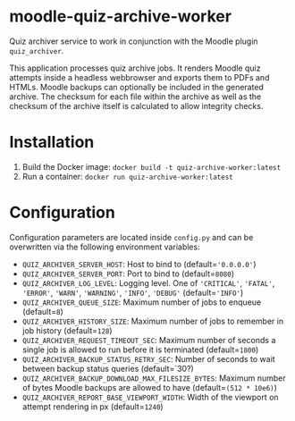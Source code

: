 # moodle-quiz-archive-worker

Quiz archiver service to work in conjunction with the Moodle plugin `quiz_archiver`.

This application processes quiz archive jobs. It renders Moodle quiz attempts
inside a headless webbrowser and exports them to PDFs and HTMLs. Moodle backups
can optionally be included in the generated archive. The checksum for each file
within the archive as well as the checksum of the archive itself is calculated
to allow integrity checks.


# Installation

1. Build the Docker image: `docker build -t quiz-archive-worker:latest`
2. Run a container: `docker run quiz-archive-worker:latest`


# Configuration

Configuration parameters are located inside `config.py` and can be overwritten
via the following environment variables:

- `QUIZ_ARCHIVER_SERVER_HOST`: Host to bind to (default=`'0.0.0.0'`)
- `QUIZ_ARCHIVER_SERVER_PORT`: Port to bind to (default=`8080`)
- `QUIZ_ARCHIVER_LOG_LEVEL`: Logging level. One of `'CRITICAL'`, `'FATAL'`, `'ERROR'`, `'WARN'`, `'WARNING'`, `'INFO'`, `'DEBUG'` (default=`'INFO'`)
- `QUIZ_ARCHIVER_QUEUE_SIZE`: Maximum number of jobs to enqueue (default=`8`)
- `QUIZ_ARCHIVER_HISTORY_SIZE`: Maximum number of jobs to remember in job history (default=`128`)
- `QUIZ_ARCHIVER_REQUEST_TIMEOUT_SEC`: Maximum number of seconds a single job is allowed to run before it is terminated (default=`1800`)
- `QUIZ_ARCHIVER_BACKUP_STATUS_RETRY_SEC`: Number of seconds to wait between backup status queries (default=`30?)
- `QUIZ_ARCHIVER_BACKUP_DOWNLOAD_MAX_FILESIZE_BYTES`: Maximum number of bytes Moodle backups are allowed to have (default=`(512 * 10e6)`)
- `QUIZ_ARCHIVER_REPORT_BASE_VIEWPORT_WIDTH`: Width of the viewport on attempt rendering in px (default=`1240`)
 